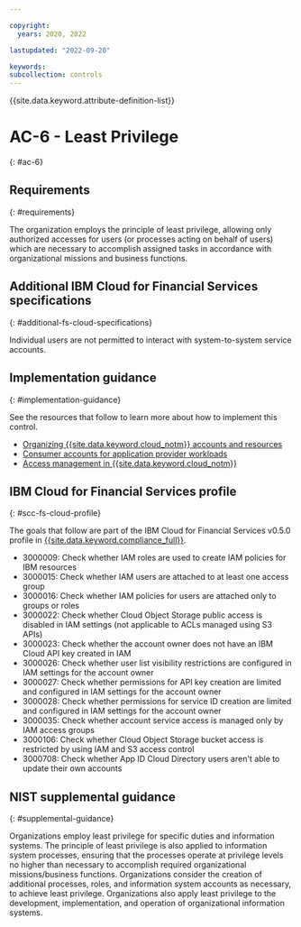 ```yaml
---

copyright:
  years: 2020, 2022

lastupdated: "2022-09-20"

keywords: 
subcollection: controls
---
```


{{site.data.keyword.attribute-definition-list}}

# AC-6 - Least Privilege
{: #ac-6}

## Requirements
{: #requirements}

The organization employs the principle of least privilege, allowing only authorized accesses for users (or processes acting on behalf of users) which are necessary to accomplish assigned tasks in accordance with organizational missions and business functions.

## Additional IBM Cloud for Financial Services specifications
{: #additional-fs-cloud-specifications}

Individual users are not permitted to interact with system-to-system service accounts.

## Implementation guidance
{: #implementation-guidance}

See the resources that follow to learn more about how to implement this control.

- [Organizing {{site.data.keyword.cloud_notm}} accounts and resources](/docs/framework-financial-services?topic=framework-financial-services-shared-account-organization)
- [Consumer accounts for application provider workloads](/docs/framework-financial-services?topic=framework-financial-services-shared-account-consumer)
- [Access management in {{site.data.keyword.cloud_notm}}](/docs/framework-financial-services?topic=framework-financial-services-shared-account-access-management)

## IBM Cloud for Financial Services profile
{: #scc-fs-cloud-profile}

The goals that follow are part of the IBM Cloud for Financial Services v0.5.0 profile in [{{site.data.keyword.compliance_full}}](/docs/security-compliance?topic=security-compliance-getting-started).

- 3000009: Check whether IAM roles are used to create IAM policies for IBM resources
- 3000015: Check whether IAM users are attached to at least one access group
- 3000016: Check whether IAM policies for users are attached only to groups or roles
- 3000022: Check whether Cloud Object Storage public access is disabled in IAM settings (not applicable to ACLs managed using S3 APIs)
- 3000023: Check whether the account owner does not have an IBM Cloud API key created in IAM
- 3000026: Check whether user list visibility restrictions are configured in IAM settings for the account owner
- 3000027: Check whether permissions for API key creation are limited and configured in IAM settings for the account owner
- 3000028: Check whether permissions for service ID creation are limited and configured in IAM settings for the account owner
- 3000035: Check whether account service access is managed only by IAM access groups
- 3000106: Check whether Cloud Object Storage bucket access is restricted by using IAM and S3 access control
- 3000708: Check whether App ID Cloud Directory users aren't able to update their own accounts

## NIST supplemental guidance
{: #supplemental-guidance}

Organizations employ least privilege for specific duties and information systems. The principle of least privilege is also applied to information system processes, ensuring that the processes operate at privilege levels no higher than necessary to accomplish required organizational missions/business functions. Organizations consider the creation of additional processes, roles, and information system accounts as necessary, to achieve least privilege. Organizations also apply least privilege to the development, implementation, and operation of organizational information systems.

